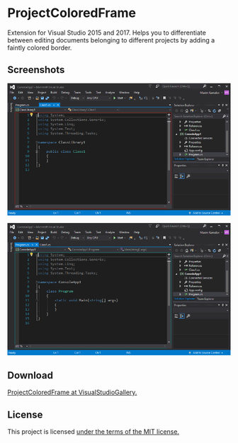 # ProjectColoredFrame
Extension for Visual Studio 2015 and 2017. Helps you to differentiate between editing documents belonging to different projects by adding a faintly colored border.

## Screenshots

![A border around a file from one project inside a solution](red.png?raw=true)

![A border around a file from another project inside a solution](teal.png?raw=true)

## Download
[ProjectColoredFrame at VisualStudioGallery.](https://visualstudiogallery.msdn.microsoft.com/6eb7179c-968d-4076-a74a-81251822dfa4)

## License
This project is licensed [under the terms of the MIT license.](ProjectColoredFrame/LICENSE.txt)
